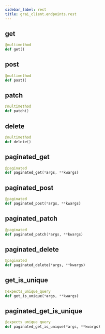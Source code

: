 ```yaml
---
sidebar_label: rest
title: grai_client.endpoints.rest
---
```


## get

```python
@multimethod
def get()
```



## post

```python
@multimethod
def post()
```



## patch

```python
@multimethod
def patch()
```



## delete

```python
@multimethod
def delete()
```



## paginated\_get

```python
@paginated
def paginated_get(*args, **kwargs)
```



## paginated\_post

```python
@paginated
def paginated_post(*args, **kwargs)
```



## paginated\_patch

```python
@paginated
def paginated_patch(*args, **kwargs)
```



## paginated\_delete

```python
@paginated
def paginated_delete(*args, **kwargs)
```



## get\_is\_unique

```python
@expects_unique_query
def get_is_unique(*args, **kwargs)
```



## paginated\_get\_is\_unique

```python
@expects_unique_query
def paginated_get_is_unique(*args, **kwargs)
```
